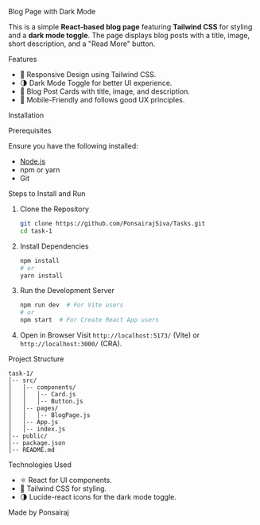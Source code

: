 Blog Page with Dark Mode

This is a simple **React-based blog page** featuring **Tailwind CSS** for styling and a **dark mode toggle**. The page displays blog posts with a title, image, short description, and a "Read More" button.

Features

- 📱 Responsive Design using Tailwind CSS.
- 🌗 Dark Mode Toggle for better UI experience.
- 📰 Blog Post Cards with title, image, and description.
- 🎯 Mobile-Friendly and follows good UX principles.

Installation

Prerequisites

Ensure you have the following installed:

- [Node.js](https://nodejs.org/)
- npm or yarn
- Git

 Steps to Install and Run

1. Clone the Repository

   ```sh
   git clone https://github.com/PonsairajSiva/Tasks.git
   cd task-1
   ```

2. Install Dependencies

   ```sh
   npm install
   # or
   yarn install
   ```

3. Run the Development Server

   ```sh
   npm run dev  # For Vite users
   # or
   npm start  # For Create React App users
   ```

4. Open in Browser
   Visit `http://localhost:5173/` (Vite) or `http://localhost:3000/` (CRA).

 Project Structure

```
task-1/
│-- src/
│   │-- components/
│   │   │-- Card.js
│   │   │-- Button.js
│   │-- pages/
│   │   │-- BlogPage.js
│   │-- App.js
│   │-- index.js
│-- public/
│-- package.json
│-- README.md
```

Technologies Used

- ⚛️ React for UI components.
- 🎨 Tailwind CSS for styling.
- 🌗 Lucide-react icons for the dark mode toggle.


Made by Ponsairaj

